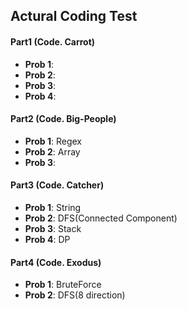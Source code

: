 ## Actural Coding Test

#### Part1 (Code. Carrot)
- __Prob 1__: 
- __Prob 2__: 
- __Prob 3__: 
- __Prob 4__: 

#### Part2 (Code. Big-People)
- __Prob 1__: Regex
- __Prob 2__: Array 
- __Prob 3__: 

#### Part3 (Code. Catcher)
- __Prob 1__: String 
- __Prob 2__: DFS(Connected Component)
- __Prob 3__: Stack
- __Prob 4__: DP

#### Part4 (Code. Exodus)
- __Prob 1__: BruteForce
- __Prob 2__: DFS(8 direction)
